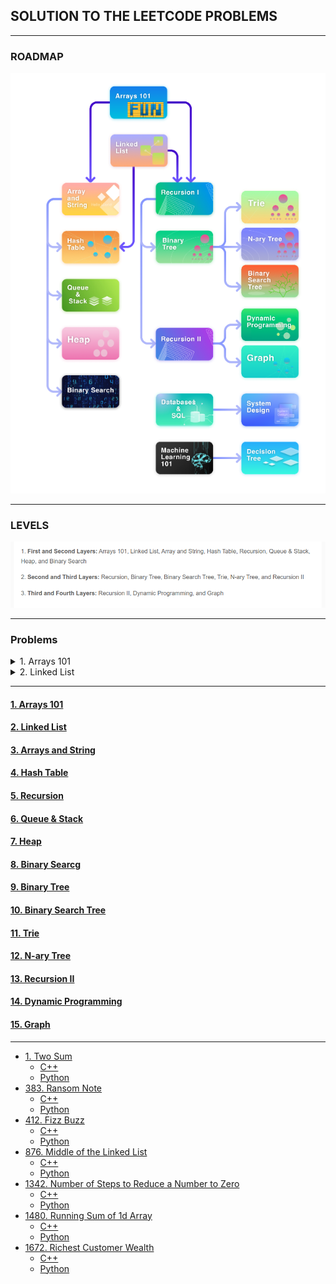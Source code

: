 ## SOLUTION TO THE LEETCODE PROBLEMS


---
### ROADMAP


![](src/path.png)

---
### LEVELS

![](src/levels.png)

---

### Problems

<details>
  <summary>1. Arrays 101</summary>

-  [485. Max Consecutive Ones](https://leetcode.com/problems/max-consecutive-ones/description/)
    - [C++]()
   - [Python]()

- [1295. Find Numbers with Even Number of Digits](https://leetcode.com/problems/find-numbers-with-even-number-of-digits/description/)
  - [C++]()
  - [Python]()

- [977. Squares of a Sorted Array](https://leetcode.com/problems/squares-of-a-sorted-array/description/)
  - [C++]()
  - [Python]()

- [1089. Duplicate Zeros](https://leetcode.com/problems/duplicate-zeros/description/)
  - [C++]()
  - [Python]()

- [88. Merge Sorted Array](https://leetcode.com/problems/merge-sorted-array/description/)
  - [C++]()
  - [Python]()

- [27. Remove Element](https://leetcode.com/problems/remove-element/description/)
  - [C++]()
  - [Python]()

- [26. Remove Duplicates from Sorted Array](https://leetcode.com/problems/remove-duplicates-from-sorted-array/description/)
  - [C++]()
  - [Python]()

- [1346. Check If N and Its Double Exist](https://leetcode.com/problems/check-if-n-and-its-double-exist/)
  - [C++]()
  - [Python]()
  
- [941. Valid Mountain Array](https://leetcode.com/problems/valid-mountain-array/)
  - [C++]()
  - [Python]()

- [1299. Replace Elements with Greatest Element on Right Side](https://leetcode.com/problems/replace-elements-with-greatest-element-on-right-side/)
  - [C++]()
  - [Python]()
  
- [283. Move Zeros](https://leetcode.com/problems/move-zeroes/)
  - [C++]()
  - [Python]()  

- [905. Sort Array By Parity](https://leetcode.com/problems/sort-array-by-parity/)
  - [C++]()
  - [Python]()

- [1051. Height Checker](https://leetcode.com/problems/height-checker/)
  - [C++]()
  - [Python]()

- [414. Third Maximum Number](https://leetcode.com/problems/third-maximum-number/description/)
  - [C++]()
  - [Python]()

- [448. Find All Numbers Disappeared in an Array](https://leetcode.com/problems/find-all-numbers-disappeared-in-an-array/description/)
  - [C++]()
  - [Python]()



</details>

<details>
<summary>2. Linked List</summary>

- [707. Design Linked List](https://leetcode.com/problems/design-linked-list/description/)
  - [C++]()
  - [Python]()

- [141. Linked List Cycle](https://leetcode.com/problems/linked-list-cycle/description/)
  - [C++]()
  - [Python]()

- [142. Linked List Cycle II](https://leetcode.com/problems/linked-list-cycle-ii/description/)
  - [C++]()
  - [Python]()

- [160. Intersection of Two Linked Lists](https://leetcode.com/problems/intersection-of-two-linked-lists/description/)
  - [C++]()
  - [Python]()

- [19. Remove Nth Node From End of List](https://leetcode.com/problems/remove-nth-node-from-end-of-list/description/)
  - [C++]()
  - [Python]()

- [206. Reverse Linked List](https://leetcode.com/problems/reverse-linked-list/description/)
  - [C++]()
  - [Python]()

- [203. Remove Linked List Elements](https://leetcode.com/problems/remove-linked-list-elements/description/)
  - [C++]()
  - [Python]()

- [328. Odd Even Linked List](https://leetcode.com/problems/odd-even-linked-list/description/)
  - [C++]()
  - [Python]()

- [21. Merge Two Sorted Lists](https://leetcode.com/problems/merge-two-sorted-lists/description/)
  - [C++]()
  - [Python]()

- [2. Add Two Numbers](https://leetcode.com/problems/add-two-numbers/)
  - [C++]()
  - [Python]()

- [430. Flatten a Multilevel Doubly Linked List](https://leetcode.com/problems/flatten-a-multilevel-doubly-linked-list/description/)
  - [C++]()
  - [Python]()

- []()
  - [C++]()
  - [Python]()

- []()
  - [C++]()
  - [Python]()

- []()
  - [C++]()
  - [Python]()

- []()
  - [C++]()
  - [Python]()

- []()
  - [C++]()
  - [Python]()

- []()
  - [C++]()
  - [Python]()

- []()
  - [C++]()
  - [Python]()

- []()
  - [C++]()
  - [Python]()

- []()
  - [C++]()
  - [Python]()








</details>

---

#### [1. Arrays 101](Arrays%20_101/readme.md)
#### [2. Linked List]()
#### [3. Arrays and String]()
#### [4. Hash Table]()
#### [5. Recursion]()
#### [6. Queue & Stack]()
#### [7. Heap]()
#### [8. Binary Searcg]()
#### [9. Binary Tree]()
#### [10. Binary Search Tree]()
#### [11. Trie]()
#### [12. N-ary Tree]()
#### [13. Recursion II]()
#### [14. Dynamic Programming]()
#### [15. Graph]()



---

- [1. Two Sum]()
  - [C++]()
  - [Python]()
- [383. Ransom Note]()
  - [C++]()
  - [Python]()
- [412. Fizz Buzz]()
  - [C++]()
  - [Python]()
- [876. Middle of the Linked List]()
  - [C++]()
  - [Python]()
- [1342. Number of Steps to Reduce a Number to Zero]()
  - [C++]()
  - [Python]()
- [1480. Running Sum of 1d Array]()
  - [C++]()
  - [Python]()
- [1672. Richest Customer Wealth]()
  - [C++]()
  - [Python]()


